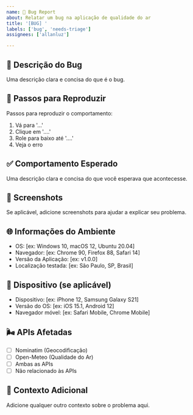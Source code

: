 ```yaml
---
name: 🐛 Bug Report
about: Relatar um bug na aplicação de qualidade do ar
title: '[BUG] '
labels: ['bug', 'needs-triage']
assignees: ['allanluz']

---
```


## 🐛 Descrição do Bug
Uma descrição clara e concisa do que é o bug.

## 🔄 Passos para Reproduzir
Passos para reproduzir o comportamento:
1. Vá para '...'
2. Clique em '....'
3. Role para baixo até '....'
4. Veja o erro

## ✅ Comportamento Esperado
Uma descrição clara e concisa do que você esperava que acontecesse.

## 📸 Screenshots
Se aplicável, adicione screenshots para ajudar a explicar seu problema.

## 🌐 Informações do Ambiente
- OS: [ex: Windows 10, macOS 12, Ubuntu 20.04]
- Navegador: [ex: Chrome 90, Firefox 88, Safari 14]
- Versão da Aplicação: [ex: v1.0.0]
- Localização testada: [ex: São Paulo, SP, Brasil]

## 📱 Dispositivo (se aplicável)
- Dispositivo: [ex: iPhone 12, Samsung Galaxy S21]
- Versão do OS: [ex: iOS 15.1, Android 12]
- Navegador móvel: [ex: Safari Mobile, Chrome Mobile]

## 🌬️ APIs Afetadas
- [ ] Nominatim (Geocodificação)
- [ ] Open-Meteo (Qualidade do Ar)
- [ ] Ambas as APIs
- [ ] Não relacionado às APIs

## 📝 Contexto Adicional
Adicione qualquer outro contexto sobre o problema aqui.
